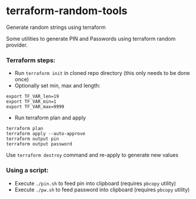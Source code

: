 # terraform-random-tools
Generate random strings using terraform

Some utilities to generate PIN and Passwords using terraform random provider. 

### Terraform steps:
- Run `terraform init` in cloned repo directory (this only needs to be done once)
- Optionally set min, max and length:
```
export TF_VAR_len=19
export TF_VAR_min=1
export TF_VAR_max=9999
```
- Run terraform plan and apply
```
terraform plan
terraform apply --auto-approve
terraform output pin
terraform output password
```
Use `terraform destroy` command and re-apply to generate new values

### Using a script:
- Execute `./pin.sh` to feed pin into clipboard (requires `pbcopy` utility)
- Execute `./pw.sh` to feed password into clipboard (requires `pbcopy` utility)